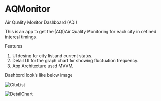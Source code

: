 # AQMonitor
Air Quality Monitor Dashboard (AQI)


This is an app to get the (AQI)Air Quality Monitoring for each city in defined intercal timings. 

Features

1. UI desing for city list and current status. 
2. Detail UI for the graph chart for showing fluctuation frequency.  
3. App Architecture used MVVM. 


Dashbord look's like below image

![CityList](https://user-images.githubusercontent.com/38447562/153745512-8e2733c4-ac87-4060-a715-358a7065c578.png)

![DetailChart](https://user-images.githubusercontent.com/38447562/153745510-bb4ac7be-d84d-44fa-90b7-d207bb29f50a.png)

